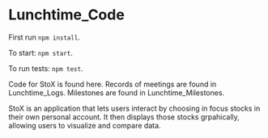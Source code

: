 # Lunchtime_Code

First run `npm install`.

To start: `npm start`.

To run tests: `npm test`.

Code for StoX is found here. Records of meetings are found in Lunchtime_Logs. Milestones are found in Lunchtime_Milestones.

StoX is an application that lets users interact by choosing in focus stocks in their own personal account. It then displays those stocks grpahically, allowing users to visualize and compare data.
